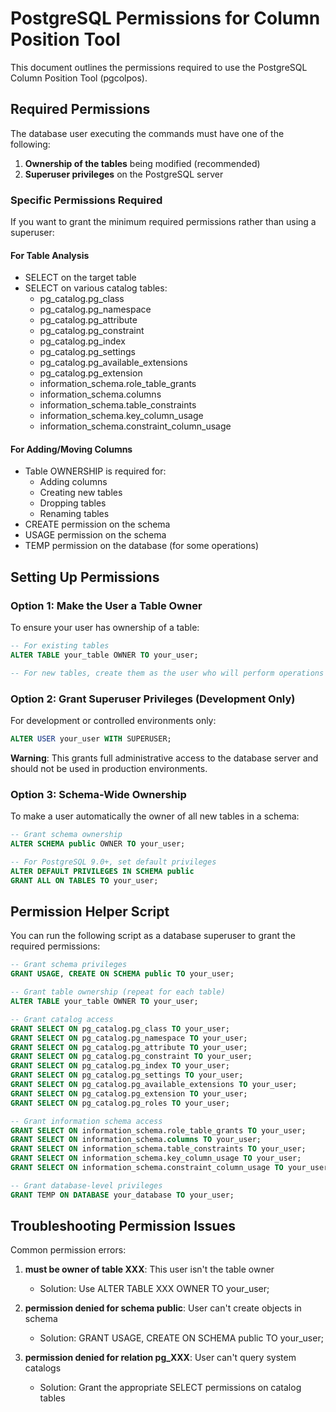 # PostgreSQL Permissions for Column Position Tool

This document outlines the permissions required to use the PostgreSQL Column Position Tool (pgcolpos).

## Required Permissions

The database user executing the commands must have one of the following:

1. **Ownership of the tables** being modified (recommended)
2. **Superuser privileges** on the PostgreSQL server

### Specific Permissions Required

If you want to grant the minimum required permissions rather than using a superuser:

#### For Table Analysis
- SELECT on the target table
- SELECT on various catalog tables:
  - pg_catalog.pg_class
  - pg_catalog.pg_namespace
  - pg_catalog.pg_attribute
  - pg_catalog.pg_constraint
  - pg_catalog.pg_index
  - pg_catalog.pg_settings
  - pg_catalog.pg_available_extensions
  - pg_catalog.pg_extension
  - information_schema.role_table_grants
  - information_schema.columns
  - information_schema.table_constraints
  - information_schema.key_column_usage
  - information_schema.constraint_column_usage

#### For Adding/Moving Columns
- Table OWNERSHIP is required for:
  - Adding columns
  - Creating new tables
  - Dropping tables
  - Renaming tables
- CREATE permission on the schema
- USAGE permission on the schema
- TEMP permission on the database (for some operations)

## Setting Up Permissions

### Option 1: Make the User a Table Owner

To ensure your user has ownership of a table:

```sql
-- For existing tables
ALTER TABLE your_table OWNER TO your_user;

-- For new tables, create them as the user who will perform operations
```

### Option 2: Grant Superuser Privileges (Development Only)

For development or controlled environments only:

```sql
ALTER USER your_user WITH SUPERUSER;
```

**Warning**: This grants full administrative access to the database server and should not be used in production environments.

### Option 3: Schema-Wide Ownership

To make a user automatically the owner of all new tables in a schema:

```sql
-- Grant schema ownership
ALTER SCHEMA public OWNER TO your_user;

-- For PostgreSQL 9.0+, set default privileges
ALTER DEFAULT PRIVILEGES IN SCHEMA public
GRANT ALL ON TABLES TO your_user;
```

## Permission Helper Script

You can run the following script as a database superuser to grant the required permissions:

```sql
-- Grant schema privileges
GRANT USAGE, CREATE ON SCHEMA public TO your_user;

-- Grant table ownership (repeat for each table)
ALTER TABLE your_table OWNER TO your_user;

-- Grant catalog access
GRANT SELECT ON pg_catalog.pg_class TO your_user;
GRANT SELECT ON pg_catalog.pg_namespace TO your_user;
GRANT SELECT ON pg_catalog.pg_attribute TO your_user;
GRANT SELECT ON pg_catalog.pg_constraint TO your_user;
GRANT SELECT ON pg_catalog.pg_index TO your_user;
GRANT SELECT ON pg_catalog.pg_settings TO your_user;
GRANT SELECT ON pg_catalog.pg_available_extensions TO your_user;
GRANT SELECT ON pg_catalog.pg_extension TO your_user;
GRANT SELECT ON pg_catalog.pg_roles TO your_user;

-- Grant information schema access
GRANT SELECT ON information_schema.role_table_grants TO your_user;
GRANT SELECT ON information_schema.columns TO your_user;
GRANT SELECT ON information_schema.table_constraints TO your_user;
GRANT SELECT ON information_schema.key_column_usage TO your_user;
GRANT SELECT ON information_schema.constraint_column_usage TO your_user;

-- Grant database-level privileges
GRANT TEMP ON DATABASE your_database TO your_user;
```

## Troubleshooting Permission Issues

Common permission errors:

1. **must be owner of table XXX**: This user isn't the table owner
   - Solution: Use ALTER TABLE XXX OWNER TO your_user;

2. **permission denied for schema public**: User can't create objects in schema
   - Solution: GRANT USAGE, CREATE ON SCHEMA public TO your_user;

3. **permission denied for relation pg_XXX**: User can't query system catalogs
   - Solution: Grant the appropriate SELECT permissions on catalog tables